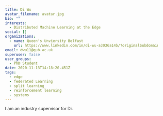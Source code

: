 ```yaml
---
title: Di Wu
avatar_filename: avatar.jpg
bio: ""
interests:
  - Distributed Machine Learning at the Edge
social: []
organizations:
  - name: Queen's Unviersity Belfast
    url: https://www.linkedin.com/in/di-wu-a3036a14b/?originalSubdomain=uk
email: dwu11@qub.ac.uk
superuser: false
user_groups:
  - PhD Student
date: 2020-11-13T14:18:20.451Z
tags:
  - edge
  - federated Learning
  - split learning
  - reinforcement learning
  - systems
---
```

I am an industry supervisor for Di.